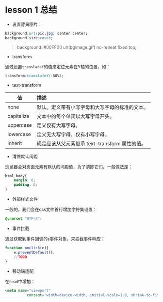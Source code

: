 # lesson 1 总结
* 设置背景图片：
```css
background:url(pic.jpg) center center;
background-size:cover;
```
> background: #00FF00 url(bgimage.gif) no-repeat fixed top;
* transform

通过设置`translateY`的值来定位元素在Y轴的位置，如：
```css
transform:translateY(-50%);
```

* text-transform

| 值                    | 描述
| ----------------------- |:-------
| none     | 默认。定义带有小写字母和大写字母的标准的文本。      
| capitalize     | 文本中的每个单词以大写字母开头。     
| uppercase      | 定义仅有大写字母。     
| lowercase      | 定义无大写字母，仅有小写字母。    
| inherit      | 规定应该从父元素继承 text-transform 属性的值。    

* 清除默认间距

浏览器会对页面元素有默认的间距值，为了清除它们，一般做法是：
```css
html,body{
    margin: 0;
    padding: 0;
}
```
* 外部样式文件

一般的，我们会在css文件首行增加字符集设置：
```css
@charset "UTF-8";
```
* 事件拦截

通过获取到事件回调的`e`事件对象，来拦截事件响应：
```js
function onclick(e){
    e.preventDefault();
    //TODO
}
```
* 移动端适配

在`head`中增加：
```html
<meta name="viewport"
          content="width=device-width, initial-scale=1.0, shrink-to-fit=no,user-scalable=yes,maximum-scale=1.0">
```
